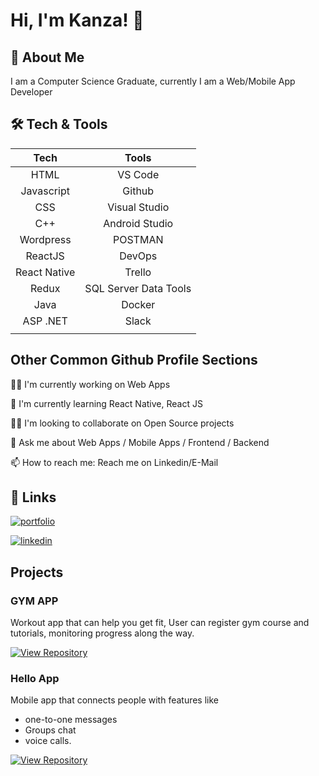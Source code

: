 
# Hi, I'm Kanza! 👋


## 🚀 About Me

I am a Computer Science Graduate, 
currently I am a Web/Mobile App Developer
## 🛠 Tech & Tools

<div align="center">

|Tech|Tools|
|:--:|:--:|
|HTML|VS Code|
|Javascript|Github|
|CSS|Visual Studio|
|C++|Android Studio|
|Wordpress|POSTMAN|
|ReactJS|DevOps|
|React Native|Trello|
|Redux|SQL Server Data Tools|
|Java|Docker|
|ASP .NET|Slack|
|||

</div>


## Other Common Github Profile Sections

👩‍💻 I'm currently working on Web Apps

🧠 I'm currently learning React Native, React JS

👯‍♀️ I'm looking to collaborate on Open Source projects

💬 Ask me about Web Apps / Mobile Apps / Frontend / Backend

📫 How to reach me: Reach me on Linkedin/E-Mail


## 🔗 Links

[![portfolio](https://img.shields.io/badge/my_portfolio-000?style=for-the-badge&logo=ko-fi&logoColor=white)](https://github.com/kanza-shahid-dev?tab=repositories/)
       
[![linkedin](https://img.shields.io/badge/linkedin-0A66C2?style=for-the-badge&logo=linkedin&logoColor=white)](https://www.linkedin.com/in/kanza-shahid-/)

## Projects

### GYM APP

Workout app that can help you get fit, User can register gym course and tutorials, monitoring progress along the way.

[![View Repository]()](https://github.com/kanza-shahid-dev/gym_app)

### Hello App

Mobile app that connects people with features like 
- one-to-one messages
- Groups chat
- voice calls.

[![View Repository]()](https://github.com/kanza-shahid-dev/Hello_app)

<!--

### Superstore App


### Cheers App


### Fintech App


### Project 1

Lorem Ipsum about Project

-->
